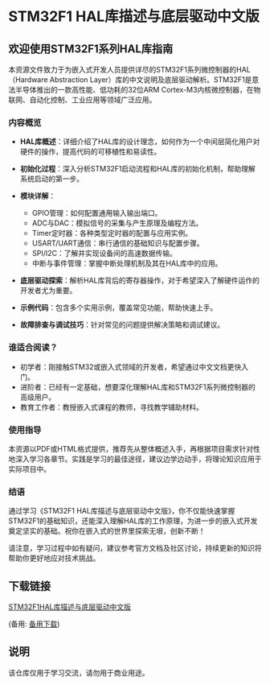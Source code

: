 # STM32F1 HAL库描述与底层驱动中文版

## 欢迎使用STM32F1系列HAL库指南

本资源文件致力于为嵌入式开发人员提供详尽的STM32F1系列微控制器的HAL（Hardware Abstraction Layer）库的中文说明及底层驱动解析。STM32F1是意法半导体推出的一款高性能、低功耗的32位ARM Cortex-M3内核微控制器，在物联网、自动化控制、工业应用等领域广泛应用。

### 内容概览

- **HAL库概述**：详细介绍了HAL库的设计理念，如何作为一个中间层简化用户对硬件的操作，提高代码的可移植性和易读性。
  
- **初始化过程**：深入分析STM32F1启动流程和HAL库的初始化机制，帮助理解系统启动的第一步。

- **模块详解**：
  - GPIO管理：如何配置通用输入输出端口。
  - ADC与DAC：模拟信号的采集与产生原理及编程方法。
  - Timer定时器：各种类型定时器的配置与应用实例。
  - USART/UART通信：串行通信的基础知识与配置步骤。
  - SPI/I2C：了解并实现设备间的高速数据传输。
  - 中断与事件管理：掌握中断处理机制及其在HAL库中的应用。
  
- **底层驱动探索**：解析HAL库背后的寄存器操作，对于希望深入了解硬件运作的开发者尤为重要。

- **示例代码**：包含多个实用示例，覆盖常见功能，帮助快速上手。

- **故障排查与调试技巧**：针对常见的问题提供解决策略和调试建议。

### 谁适合阅读？

- 初学者：刚接触STM32或嵌入式领域的开发者，希望通过中文文档更快入门。
- 进阶者：已经有一定基础，想要深化理解HAL库和STM32F1系列微控制器的高级用户。
- 教育工作者：教授嵌入式课程的教师，寻找教学辅助材料。

### 使用指导

本资源以PDF或HTML格式提供，推荐先从整体概述入手，再根据项目需求针对性地深入学习各章节。实践是学习的最佳途径，建议边学边动手，将理论知识应用于实际项目中。

### 结语

通过学习《STM32F1 HAL库描述与底层驱动中文版》，你不仅能快速掌握STM32F1的基础知识，还能深入理解HAL库的工作原理，为进一步的嵌入式开发奠定坚实的基础。祝你在嵌入式的世界里探索无垠，创新不断！

请注意，学习过程中如有疑问，建议参考官方文档及社区讨论，持续更新的知识将帮助你更好地应对技术挑战。

## 下载链接
[STM32F1HAL库描述与底层驱动中文版](https://pan.quark.cn/s/dfd261bb1ead) 

(备用: [备用下载](https://pan.baidu.com/s/198-GwS6T13enEaVMHfishw?pwd=1234))

## 说明

该仓库仅用于学习交流，请勿用于商业用途。
